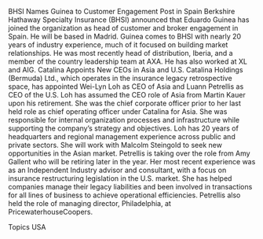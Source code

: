 BHSI Names Guinea to Customer Engagement Post in Spain
Berkshire Hathaway Specialty Insurance (BHSI) announced that Eduardo Guinea has joined the organization as head of customer and broker engagement in Spain. He will be based in Madrid.
Guinea comes to BHSI with nearly 20 years of industry experience, much of it focused on building market relationships. He was most recently head of distribution, Iberia, and a member of the country leadership team at AXA. He has also worked at XL and AIG.
Catalina Appoints New CEOs in Asia and U.S.
Catalina Holdings (Bermuda) Ltd., which operates in the insurance legacy retrospective space, has appointed Wei-Lyn Loh as CEO of Asia and Luann Petrellis as CEO of the U.S.
Loh has assumed the CEO role of Asia from Martin Kauer upon his retirement. She was the chief corporate officer prior to her last held role as chief operating officer under Catalina for Asia. She was responsible for internal organization processes and infrastructure while supporting the company’s strategy and objectives. Loh has 20 years of headquarters and regional management experience across public and private sectors. She will work with Malcolm Steingold to seek new opportunities in the Asian market.
Petrellis is taking over the role from Amy Gallent who will be retiring later in the year.  Her most recent experience was as an Independent Industry advisor and consultant, with a focus on insurance restructuring legislation in the U.S. market. She has helped companies manage their legacy liabilities and been involved in transactions for all lines of business to achieve operational efficiencies. Petrellis also held the role of managing director, Philadelphia, at PricewaterhouseCoopers.

Topics
USA
